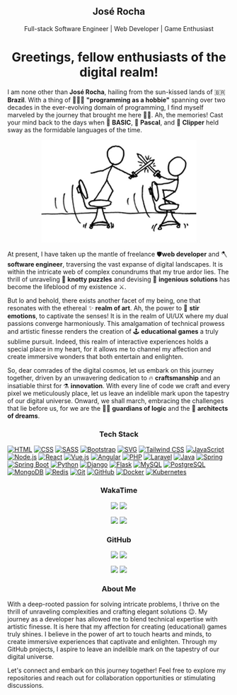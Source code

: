 <!-- ![Profile Banner](https://your-image-url.com) -->

<h2 align="center">José Rocha</h2>
<p align="center">Full-stack Software Engineer | Web Developer | Game Enthusiast</p>

<h1 align="center">Greetings, fellow enthusiasts of the digital realm!</h1>

I am none other than <b>José Rocha</b>, hailing from the sun-kissed lands of :brazil: <b>Brazil</b>. With a thing of :punch::bald_man: <b>"programming as a hobbie"</b> spanning over two decades in the ever-evolving domain of programming, I find myself marveled by the journey that brought me here 🏇🏾. Ah, the memories! Cast your mind back to the days when :floppy_disk: <b>BASIC</b>, :floppy_disk: <b>Pascal</b>, and :floppy_disk: <b>Clipper</b> held sway as the formidable languages of the time.

<p align="center">
  <a href="https://xkcd.com/303/" alt="Click to go to xkcd original comic strip" align="center">
    <img src="https://github.com/jrocha-dev/jrocha-dev/blob/main/xkcd-compiling-512x512bb.jpg" alt="two programmers sword fighting using their desks as horses" width="350"/>
  </a>
</p>

At present, I have taken up the mantle of freelance :shield:<b>web developer</b> and :axe: <b>software engineer</b>, traversing the vast expanse of digital landscapes. It is within the intricate web of complex conundrums that my true ardor lies. The thrill of unraveling :dragon: <b>knotty puzzles</b> and devising :briefcase: <b>ingenious solutions</b> has become the lifeblood of my existence :crossed_swords:.

But lo and behold, there exists another facet of my being, one that resonates with the ethereal :sparkles: <b>realm of art</b>. Ah, the power to :anger: <b>stir emotions</b>, to captivate the senses! It is in the realm of UI/UX where my dual passions converge harmoniously. This amalgamation of technical prowess and artistic finesse renders the creation of :joystick: <b>educational games</b> a truly sublime pursuit. Indeed, this realm of interactive experiences holds a special place in my heart, for it allows me to channel my affection and create immersive wonders that both entertain and enlighten.

So, dear comrades of the digital cosmos, let us embark on this journey together, driven by an unwavering dedication to :fire: <b>craftsmanship</b> and an insatiable thirst for :alembic: <b>innovation</b>. With every line of code we craft and every pixel we meticulously place, let us leave an indelible mark upon the tapestry of our digital universe. Onward, we shall march, embracing the challenges that lie before us, for we are the :superhero_man: <b>guardians of logic</b> and the :mage: <b>architects of dreams</b>.

<h3 align="center">Tech Stack</h3>

[![HTML](https://img.shields.io/badge/HTML-2kyo-orange?logo=html5&logoColor=white&style=for-the-badge)](https://developer.mozilla.org/en-US/docs/Web/HTML)
[![CSS](https://img.shields.io/badge/CSS-%20-blue?logo=css3&logoColor=white&style=for-the-badge)](https://developer.mozilla.org/en-US/docs/Web/CSS)
[![SASS](https://img.shields.io/badge/SASS-%20-pink?logo=sass&logoColor=white&style=for-the-badge)](https://sass-lang.com/)
[![Bootstrap](https://img.shields.io/badge/Bootstrap-%20-purple?logo=bootstrap&logoColor=white&style=for-the-badge)](https://getbootstrap.com/)
[![SVG](https://img.shields.io/badge/SVG-%20-green?logo=svg&logoColor=white&style=for-the-badge)](https://developer.mozilla.org/en-US/docs/Web/SVG)
[![Tailwind CSS](https://img.shields.io/badge/Tailwind%20CSS-%20-blueviolet?logo=tailwind-css&logoColor=white&style=for-the-badge)](https://tailwindcss.com/)
[![JavaScript](https://img.shields.io/badge/JavaScript-%20-yellow?logo=javascript&logoColor=white&style=for-the-badge)](https://developer.mozilla.org/en-US/docs/Web/JavaScript)
[![Node.js](https://img.shields.io/badge/Node.js-%20-success?logo=node.js&logoColor=white&style=for-the-badge)](https://nodejs.org/)
[![React](https://img.shields.io/badge/React-%20-blue?logo=react&logoColor=white&style=for-the-badge)](https://reactjs.org/)
[![Vue.js](https://img.shields.io/badge/Vue.js-%20-brightgreen?logo=vue.js&logoColor=white&style=for-the-badge)](https://vuejs.org/)
[![Angular](https://img.shields.io/badge/Angular-%20-red?logo=angular&logoColor=white&style=for-the-badge)](https://angular.io/)
[![PHP](https://img.shields.io/badge/PHP-%20-purple?logo=php&logoColor=white&style=for-the-badge)](https://www.php.net/)
[![Laravel](https://img.shields.io/badge/Laravel-%20-red?logo=laravel&logoColor=white&style=for-the-badge)](https://laravel.com/)
[![Java](https://img.shields.io/badge/Java-%20-yellow?logo=openjdk&logoColor=white&style=for-the-badge)](https://www.java.com/)
[![Spring](https://img.shields.io/badge/Spring-%20-green?logo=spring&logoColor=white&style=for-the-badge)](https://spring.io/)
[![Spring Boot](https://img.shields.io/badge/Spring%20Boot-%20-brightgreen?logo=spring-boot&logoColor=white&style=for-the-badge)](https://spring.io/projects/spring-boot)
[![Python](https://img.shields.io/badge/Python-%20-blue?logo=python&logoColor=white&style=for-the-badge)](https://www.python.org)
[![Django](https://img.shields.io/badge/Django-%20-success?logo=django&logoColor=white&style=for-the-badge)](https://www.djangoproject.com/)
[![Flask](https://img.shields.io/badge/Flask-%20-lightgrey?logo=flask&logoColor=white&style=for-the-badge)](https://flask.palletsprojects.com/)
[![MySQL](https://img.shields.io/badge/MySQL-%20-orange?logo=mysql&logoColor=white&style=for-the-badge)](https://www.mysql.com/)
[![PostgreSQL](https://img.shields.io/badge/PostgreSQL-%20-blue?logo=postgresql&logoColor=white&style=for-the-badge)](https://www.postgresql.org/)
[![MongoDB](https://img.shields.io/badge/MongoDB-%20-success?logo=mongodb&logoColor=white&style=for-the-badge)](https://www.mongodb.com/)
[![Redis](https://img.shields.io/badge/Redis-%20-red?logo=redis&logoColor=white&style=for-the-badge)](https://redis.io/)
[![Git](https://img.shields.io/badge/Git-%20-orange?logo=git&logoColor=white&style=for-the-badge)](https://git-scm.com/)
[![GitHub](https://img.shields.io/badge/GitHub-%20-black?logo=github&logoColor=white&style=for-the-badge)](https://github.com/)
[![Docker](https://img.shields.io/badge/Docker-%20-blue?logo=docker&logoColor=white&style=for-the-badge)](https://www.docker.com/)
[![Kubernetes](https://img.shields.io/badge/Kubernetes-%20-blue?logo=kubernetes&logoColor=white&style=for-the-badge)](https://kubernetes.io/)

<h3 align="center">WakaTime</h3>

<p align="center">
  <a href="https://github.com/anuraghazra/github-readme-stats#gh-light-mode-only"><img src="https://github-readme-stats.vercel.app/api/wakatime?username=candidoroch&langs_count=5&range=last_7_days"/></a>
  <a href="https://github.com/anuraghazra/github-readme-stats#gh-dark-mode-only"><img src="https://github-readme-stats.vercel.app/api/wakatime?username=candidoroch&langs_count=5&theme=dark&range=last_7_days"/></a>
</p>
<p align="center">
  <a href="https://wakatime.com/@candidoroch#gh-light-mode-only"><img src="https://wakatime.com/share/@candidoroch/30771b46-9a7e-4154-81a4-a2d562b59c08.svg" /></a>
  <a href="https://wakatime.com/@candidoroch#gh-dark-mode-only"><img src="https://wakatime.com/share/@candidoroch/e6e2d60f-a532-493c-b11f-caec5da73a5d.svg" /></a>
</p>

<h3 align="center">GitHub</h3>

<p align="center">
  <a href="https://github.com/anuraghazra/github-readme-stats#gh-light-mode-only"><img src="https://github-readme-stats.vercel.app/api?username=jrocha-dev&show_icons=true&count_private=true" /></a>
  <a href="https://github.com/anuraghazra/github-readme-stats#gh-dark-mode-only"><img src="https://github-readme-stats.vercel.app/api?username=jrocha-dev&show_icons=true&count_private=true&theme=dark" /></a>
</p>
<p align="center">
  <a href="https://github.com/anuraghazra/github-readme-stats#gh-light-mode-only"><img src="https://github-readme-stats.vercel.app/api/top-langs/?username=jrocha-dev&layout=compact&langs_count=8" /></a>
  <a href="https://github.com/anuraghazra/github-readme-stats#gh-dark-mode-only"><img src="https://github-readme-stats.vercel.app/api/top-langs/?username=jrocha-dev&layout=compact&langs_count=8&theme=dark" /></a>
</p>

<!-- [![Top Langs](https://github-readme-stats.vercel.app/api/top-langs/?username=jrocha-dev&layout=donut)](https://github.com/anuraghazra/github-readme-stats) -->

<h3 align="center">About Me</h3>

With a deep-rooted passion for solving intricate problems, I thrive on the thrill of unraveling complexities and crafting elegant solutions 😉. My journey as a developer has allowed me to blend technical expertise with artistic finesse. It is here that my affection for creating (educational) games truly shines. I believe in the power of art to touch hearts and minds, to create immersive experiences that captivate and enlighten. Through my GitHub projects, I aspire to leave an indelible mark on the tapestry of our digital universe.

Let's connect and embark on this journey together! Feel free to explore my repositories and reach out for collaboration opportunities or stimulating discussions.
